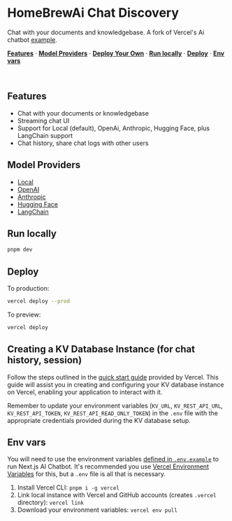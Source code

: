 # HomeBrewAi Chat Discovery

Chat with your documents and knowledgebase. A fork of Vercel's Ai chatbot [example](https://github.com/vercel-labs/ai-chatbot).

<!-- <a href="https://chat.vercel.ai/">
  <img alt="Next.js 13 and app template Router-ready AI chatbot." src="https://chat.vercel.ai/opengraph-image.png">
  <h1 align="center">Next.js AI Chatbot</h1>
</a> -->

<p align="left">
  <a href="#features"><strong>Features</strong></a> ·
  <a href="#model-providers"><strong>Model Providers</strong></a> ·
  <a href="#deploy-your-own"><strong>Deploy Your Own</strong></a> ·
  <a href="#run-locally"><strong>Run locally</strong></a> ·
  <a href="#deploy"><strong>Deploy</strong></a> ·
  <a href="#env-vars"><strong>Env vars</strong></a>
</p>
<br/>

## Features

- Chat with your documents or knowledgebase
- Streaming chat UI
- Support for Local (default), OpenAi, Anthropic, Hugging Face, plus LangChain support
- Chat history, share chat logs with other users

## Model Providers

- [Local](https://github.com/dieharders/ai-text-server)
- [OpenAI](https://openai.com/chatgpt)
- [Anthropic](https://anthropic.com)
- [Hugging Face](https://huggingface.co)
- [LangChain](https://js.langchain.com)

## Run locally

```bash
pnpm dev
```

## Deploy

To production:

```bash
vercel deploy --prod
```

To preview:

```bash
vercel deploy
```

## Creating a KV Database Instance (for chat history, session)

Follow the steps outlined in the [quick start guide](https://vercel.com/docs/storage/vercel-kv/quickstart#create-a-kv-database) provided by Vercel. This guide will assist you in creating and configuring your KV database instance on Vercel, enabling your application to interact with it.

Remember to update your environment variables (`KV_URL`, `KV_REST_API_URL`, `KV_REST_API_TOKEN`, `KV_REST_API_READ_ONLY_TOKEN`) in the `.env` file with the appropriate credentials provided during the KV database setup.

## Env vars

You will need to use the environment variables [defined in `.env.example`](.env.example) to run Next.js AI Chatbot. It's recommended you use [Vercel Environment Variables](https://vercel.com/docs/concepts/projects/environment-variables) for this, but a `.env` file is all that is necessary.

1. Install Vercel CLI: `pnpm i -g vercel`
2. Link local instance with Vercel and GitHub accounts (creates `.vercel` directory): `vercel link`
3. Download your environment variables: `vercel env pull`
